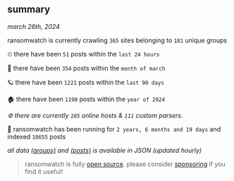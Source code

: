 
## summary
_march 26th, 2024_

ransomwatch is currently crawling `365` sites belonging to `181` unique groups

⏲ there have been `51` posts within the `last 24 hours`

🦈 there have been `354` posts within the `month of march`

🪐 there have been `1221` posts within the `last 90 days`

🏚 there have been `1198` posts within the `year of 2024`

_⚙️ there are currently `105` online hosts & `111` custom parsers._

🦕 ransomwatch has been running for `2 years, 6 months and 19 days` and indexed `10655` posts

_all data  [(groups)](http://ransomwhat.telemetry.ltd/groups) and [(posts)](http://ransomwhat.telemetry.ltd/posts) is available in JSON (updated hourly)_

> ransomwatch is fully [open source](https://github.com/joshhighet/ransomwatch#ransomwatch--). please consider [sponsoring](https://github.com/sponsors/joshhighet) if you find it useful!
